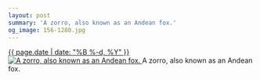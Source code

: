 ```yaml
---
layout: post
summary: 'A zorro, also known as an Andean fox.'
og_image: 156-1280.jpg
---
```


<p>
 <time>
  <a href="/156">
   {{ page.date | date: "%B %-d, %Y" }}
  </a>
 </time>
 <a href="/156">
  <img alt="A zorro, also known as an Andean fox." data-taken="11/8/2013" sizes="(min-width: 700px) 50vw, calc(100vw - 2rem)" src="{{ site.assets_url }}/156-640.jpg" srcset="{{ site.assets_url }}/156-1280.jpg 1280w, {{ site.assets_url }}/156-960.jpg 960w, {{ site.assets_url }}/156-640.jpg 640w, {{ site.assets_url }}/156-320.jpg 320w"/>
 </a>
 <span>
  A zorro, also known as an Andean fox.
 </span>
</p>
